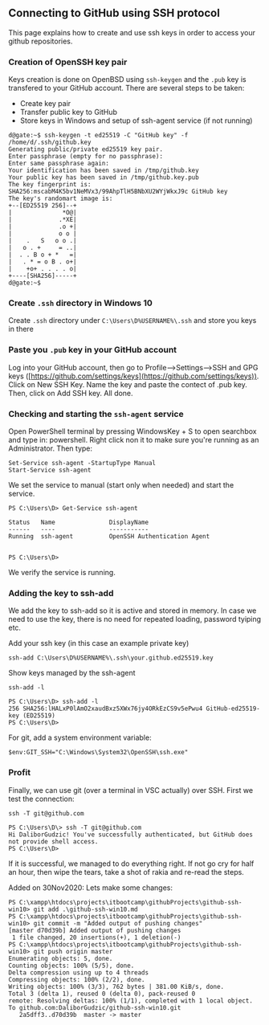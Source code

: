 ## Connecting to GitHub using SSH protocol
This page explains how to create and use ssh keys in order to access your github repositories.
### Creation of OpenSSH key pair
Keys creation is done on OpenBSD using `ssh-keygen` and the `.pub` key is transfered to your GitHub account. There are several steps to be taken:
* Create key pair
* Transfer public key to GitHub
* Store keys in Windows and setup of ssh-agent service (if not running)
```
d@gate:~$ ssh-keygen -t ed25519 -C "GitHub key" -f /home/d/.ssh/github.key
Generating public/private ed25519 key pair.
Enter passphrase (empty for no passphrase):
Enter same passphrase again:
Your identification has been saved in /tmp/github.key
Your public key has been saved in /tmp/github.key.pub
The key fingerprint is:
SHA256:mscabM4K5bv1NeMVx3/99AhpTlH5BNbXU2WYjWkxJ9c GitHub key
The key's randomart image is:
+--[ED25519 256]--+
|              *O@|
|             .*XE|
|             .o +|
|             o o |
|    .   S   o o .|
|   o . +     = ..|
|  . . B o + *   =|
|   . * = o B . o+|
|    +o+ . . . . o|
+----[SHA256]-----+
d@gate:~$
```
### Create `.ssh` directory in Windows 10
Create `.ssh` directory under `C:\Users\D%USERNAME%\.ssh` and store you keys in there
### Paste you `.pub` key in your GitHub account
Log into your GitHub account, then go to Profile-->Settings-->SSH and GPG keys ([https://github.com/settings/keys](https://github.com/settings/keys)). Click on New SSH Key. Name the key and paste the contect of .pub key. Then, click on Add SSH key. All done.
### Checking and starting the `ssh-agent` service
Open PowerShell terminal by pressing WindowsKey + S to open searchbox and type in: powershell. Right click non it to make sure you're running as an Administrator. Then type:
```
Set-Service ssh-agent -StartupType Manual
Start-Service ssh-agent
```
We set the service to manual (start only when needed) and start the service.
```
PS C:\Users\D> Get-Service ssh-agent

Status   Name               DisplayName
------   ----               -----------
Running  ssh-agent          OpenSSH Authentication Agent


PS C:\Users\D>
```
We verify the service is running.
### Adding the key to ssh-add
We add the key to ssh-add so it is active and stored in memory. In case we need to use the key, there is no need for repeated loading, password tyiping etc.

Add your ssh key (in this case an example private key)
```
ssh-add C:\Users\D%USERNAME%\.ssh\your.github.ed25519.key
```
Show keys managed by the ssh-agent
```
ssh-add -l

PS C:\Users\D> ssh-add -l
256 SHA256:lHALxP0lAmO2xaudBxz5XWx76jy4ORkEzCS9v5ePwu4 GitHub-ed25519-key (ED25519)
PS C:\Users\D>
```
For git, add a system environment variable:
```
$env:GIT_SSH="C:\Windows\System32\OpenSSH\ssh.exe"
```
### Profit
Finally, we can use git (over a terminal in VSC actually) over SSH. First we test the connection:
```
ssh -T git@github.com

PS C:\Users\D\> ssh -T git@github.com
Hi DaliborGudzic! You've successfully authenticated, but GitHub does not provide shell access.
PS C:\Users\D> 
```
If it is successful, we managed to do everything right. If not go cry for half an hour, then wipe the tears, take a shot of rakia and re-read the steps.

Added on 30Nov2020:
Lets make some changes:
```
PS C:\xampp\htdocs\projects\itbootcamp\githubProjects\github-ssh-win10> git add .\github-ssh-win10.md 
PS C:\xampp\htdocs\projects\itbootcamp\githubProjects\github-ssh-win10> git commit -m "Added output of pushing changes"
[master d70d39b] Added output of pushing changes
 1 file changed, 20 insertions(+), 1 deletion(-)
PS C:\xampp\htdocs\projects\itbootcamp\githubProjects\github-ssh-win10> git push origin master
Enumerating objects: 5, done.
Counting objects: 100% (5/5), done.
Delta compression using up to 4 threads
Compressing objects: 100% (2/2), done.
Writing objects: 100% (3/3), 762 bytes | 381.00 KiB/s, done.
Total 3 (delta 1), reused 0 (delta 0), pack-reused 0        
remote: Resolving deltas: 100% (1/1), completed with 1 local object.
To github.com:DaliborGudzic/github-ssh-win10.git
   2a5dff3..d70d39b  master -> master
```